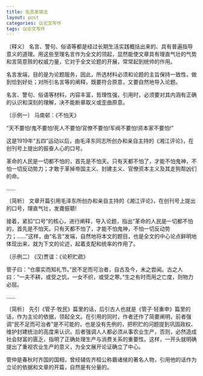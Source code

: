 ```yaml
---
title: 名言发端法
layout: post
categories: 议论文写作
tags: 议论文写作
---
```


〔释义〕 名言、警句、俗语等都是经过长期生活实践概括出来的、具有普遍指导意义的道理。用这些至理名言作为全文的领起，显然能使文章具有理直气壮的气势和言简意赅的权威力量，它对于全文论题的开展，常常起到统帅的作用。

名言发端，目的是为论题服务，因此，所选材料必须和论题的主旨保持一致性，做到恰到好处；对所引名言等的阐释，既要符合原意，又要自然地导入论题。

名言、警句、俗语等材料，内容丰富，哲理性强，引用时，必须要对其内涵有正确的认识和深刻的理解，决不能断章取义或歪曲原意。

〔示例一〕 马南邨：《不怕天》

“天不要怕!鬼不要怕!死人不要怕!官僚不要怕!军阀不要怕!资本家不要怕!”

这是1919年“五四”运动以后，由毛泽东同志所创办和亲自主持的《湘江评论》，在创刊号上提出的振奋人心的口号。

革命的人民是一切都不怕的，首先是不怕天。只有天都不怕了，才能不怕鬼神，不怕一切反动势力；才敢于革掉帝国主义、封建主义、官僚资本主义及其走狗帮凶们的命。

……

〔简析〕 文章开篇引用毛泽东所创办和亲自主持的《湘江评论》，在创刊号上提出的口号，理直气壮，发聋振聩!

接着，紧扣“口号”的核心，进行阐释，导入论题，指出“革命的人民是一切都不怕的，首先是不怕天。只有天都不怕了，才能不怕鬼神，不怕一切反动势力；……”这样，由“名言”发端，自然地将本文的题目，也是全文的中心论点鲜明地体现出来，就为下文的论述，起着支配和统率的作用了。

〔示例二〕 (汉)贾谊：《论积贮疏》

管子曰：“仓廪实而知礼节。”民不足而可治者，自古及今，未之尝闻。古之人曰：“一夫不耕，或受之饥，一女不织，或受之寒。”生之有时而用之亡度，则物力必屈。

……

〔简析〕 先引《管子·牧民》篇里的话，后引古人也就是《管子·轻重申》篇里的话，作为主论的依据，领起全文。在引用的同时，作者还作了简要阐明，前者强调“民不足而可治者”是不可能的，也是没有先例的，把积贮的问题提到巩固政权、维护封建统治的高度来认识。后者强调人人都必须从事农业生产，否则，必然造成社会财富的匮乏，指明了正确处理生产与消费关系的重要性。这样，一开头就明确提出了重视农业生产的意义，为全文展开论证确立了中心。

管仲是春秋时齐国的国相，曾经辅佐齐桓公称霸诸侯的著名人物，引用他的话作为立论的依据和文章的开篇，自然是有分量的。 